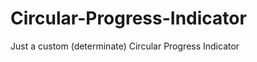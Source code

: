 Circular-Progress-Indicator
===========================

Just a custom (determinate) Circular Progress Indicator